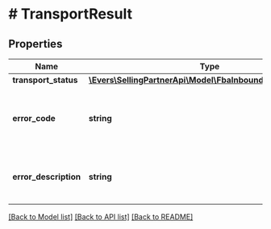 # # TransportResult

## Properties

Name | Type | Description | Notes
------------ | ------------- | ------------- | -------------
**transport_status** | [**\Evers\SellingPartnerApi\Model\FbaInbound\TransportStatus**](TransportStatus.md) |  |
**error_code** | **string** | An error code that identifies the type of error that occured. | [optional]
**error_description** | **string** | A message that describes the error condition. | [optional]

[[Back to Model list]](../../README.md#models) [[Back to API list]](../../README.md#endpoints) [[Back to README]](../../README.md)
